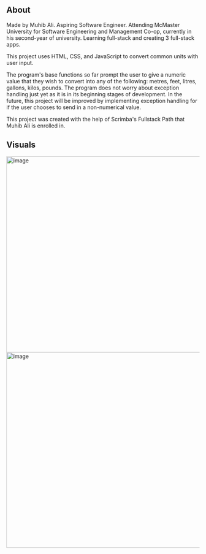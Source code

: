 ## About

Made by Muhib Ali. Aspiring Software Engineer. Attending McMaster University for Software Engineering and Management Co-op, currently in his second-year of university. Learning full-stack and creating 3 full-stack apps.

This project uses HTML, CSS, and JavaScript to convert common units with user input. 

The program's base functions so far prompt the user to give a numeric value that they wish to convert into any of the following: metres, feet, litres, gallons, kilos, pounds. The program does not worry about exception handling just yet as it is in its beginning stages of development. In the future, this project will be improved by implementing exception handling for if the user chooses to send in a non-numerical value.

This project was created with the help of Scrimba's Fullstack Path that Muhib Ali is enrolled in.

## Visuals

<img width="602" height="511" alt="image" src="https://github.com/user-attachments/assets/5658eef9-f0aa-4762-90d5-e4bdf6179126" />

<img width="603" height="511" alt="image" src="https://github.com/user-attachments/assets/09200605-84fd-4133-b62c-8e4d9f8a51b1" />

